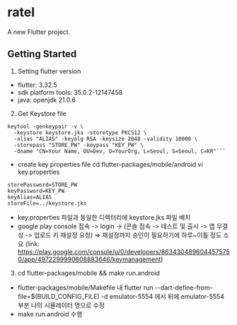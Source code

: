 # ratel

A new Flutter project.

## Getting Started

1. Setting flutter version

- flutter: 3.32.5
- sdk platform tools: 35.0.2-12147458
- java: openjdk 21.0.6

2. Get Keystore file

````
keytool -genkeypair -v \
  -keystore keystore.jks -storetype PKCS12 \
  -alias "ALIAS" -keyalg RSA -keysize 2048 -validity 10000 \
  -storepass "STORE_PW" -keypass "KEY_PW" \
  -dname "CN=Your Name, OU=Dev, O=YourOrg, L=Seoul, S=Seoul, C=KR"```
````

- create key properties file
  cd flutter-packages/mobile/android
  vi key.properties

```
storePassword=STORE_PW
keyPassword=KEY_PW
keyAlias=ALIAS
storeFile=../keystore.jks
```

- key.properties 파일과 동일한 디렉터리에 keystore.jks 파일 배치
- google play console 접속 -> login -> (콘솔 접속 -> 테스트 및 출시 -> 앱 무결성 -> 업로드 키 재설정 요청) => 재설정까지 승인이 필요하기에 하루~이틀 정도 소요
  (link: https://play.google.com/console/u/0/developers/8634304896044575750/app/4972299990608883646/keymanagement)

3. cd flutter-packages/mobile && make run.android

- flutter-packages/mobile/Makefile 내 flutter run --dart-define-from-file=$(BUILD_CONFIG_FILE) -d emulator-5554 에서 뒤에 emulator-5554 부분 나의 시뮬레이터 명으로 수정
- make run.android 수행
